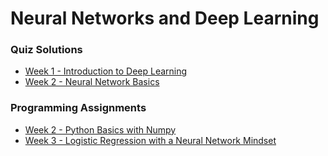 # Neural Networks and Deep Learning

### Quiz Solutions

- [Week 1 - Introduction to Deep Learning](https://github.com/acelyavul/coursera_deep_learning/blob/main/1-Introduction%20to%20deep%20learning.md)
- [Week 2 - Neural Network Basics](https://github.com/acelyavul/coursera_deep_learning/blob/main/2-Neural%20Network%20Basics.md)

### Programming Assignments

- [Week 2 - Python Basics with Numpy](https://github.com/acelyavul/coursera_deep_learning/blob/main/Python_Basics_with_Numpy.ipynb)
- [Week 3 - Logistic Regression with a Neural Network Mindset](https://github.com/acelyavul/coursera_deep_learning/blob/main/Logistic_Regression_with_a_Neural_Network_mindset.ipynb)
